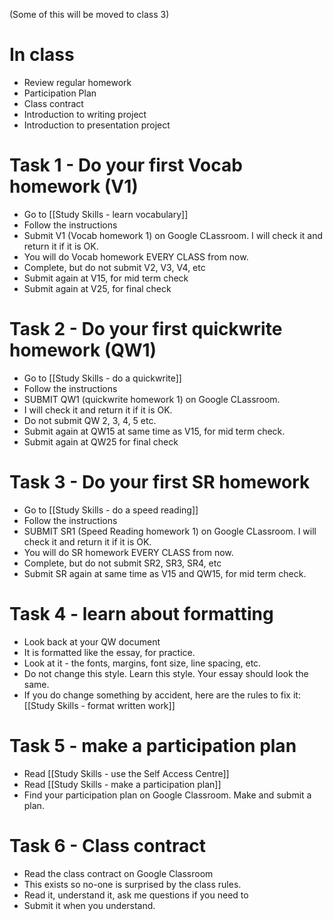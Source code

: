 (Some of this will be moved to class 3) 

# In class
* Review regular homework
* Participation Plan
* Class contract
* Introduction to writing project
* Introduction to presentation project 

# Task 1 - Do your first Vocab homework (V1)
* Go to [[Study Skills - learn vocabulary]]
* Follow the instructions
* Submit V1 (Vocab homework 1) on Google CLassroom. I will check it and return it if it is OK. 
* You will do Vocab homework EVERY CLASS from now. 
* Complete, but do not submit V2, V3, V4, etc
* Submit again at V15, for mid term check
* Submit again at V25, for final check

# Task 2 - Do your first quickwrite homework (QW1)
* Go to  [[Study Skills - do a quickwrite]]
* Follow the instructions
* SUBMIT QW1 (quickwrite homework 1) on Google CLassroom. 
* I will check it and return it if it is OK. 
* Do not submit QW 2, 3, 4, 5 etc. 
* Submit again at QW15 at same time as V15, for mid term check. 
* Submit again at QW25 for final check

# Task 3 - Do your first SR homework
* Go to [[Study Skills - do a speed reading]]
* Follow the instructions
* SUBMIT SR1 (Speed Reading homework 1) on Google CLassroom. I will check it and return it if it is OK. 
* You will do SR homework EVERY CLASS from now. 
* Complete, but do not submit SR2, SR3, SR4, etc
* Submit SR again at same time as V15 and QW15, for mid term check. 

# Task 4 - learn about formatting
* Look back at your QW document
* It is formatted like the essay, for practice. 
* Look at it - the fonts, margins, font size, line spacing, etc. 
* Do not change this style. Learn this style. Your essay should look the same. 
* If you do change something by accident, here are the rules to fix it: [[Study Skills - format written work]]

# Task 5 - make a participation plan
* Read [[Study Skills - use the Self Access Centre]]
* Read [[Study Skills - make a participation plan]]
* Find your participation plan on Google Classroom. Make and submit a plan. 

# Task 6 - Class contract 
* Read the class contract on Google Classroom
* This exists so no-one is surprised by the class rules. 
* Read it, understand it, ask me questions if you need to
* Submit it when you understand. 
